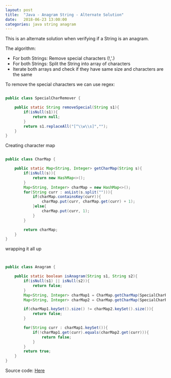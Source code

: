 ```yaml
---
layout: post
title:  "Java - Anagram String - Alternate Solution"
date:   2018-06-23 13:00:00
categories: java string anagram
---
```


This is an alternate solution when verifying if a String is an anagram.

The algorithm:

- For both Strings: Remove special characters (!,'.)
- For both Strings: Split the String into array of characters
- Iterate both arrays and check if they have same size and characters are the same

To remove the special characters we can use regex:

```java

public class SpecialCharRemover {

    public static String removeSpecial(String s1){
        if(isNull(s1)){
            return null;
        }
        return s1.replaceAll("[^\\w\\s]","");
    }
}

```

Creating character map

```java

public class CharMap {

    public static Map<String, Integer> getCharMap(String s){
        if(isNull(s)){
            return new HashMap<>();
        }
        Map<String, Integer> charMap = new HashMap<>();
        for(String curr : asList(s.split(""))){
            if(charMap.containsKey(curr)){
                charMap.put(curr, charMap.get(curr) + 1);
            }else{
                charMap.put(curr, 1);
            }
        }

        return charMap;
    }
}

```

wrapping it all up

```java


public class Anagram {

    public static boolean isAnagram(String s1, String s2){
        if(isNull(s1) || isNull(s2)){
            return false;
        }
        Map<String, Integer> charMap1 = CharMap.getCharMap(SpecialCharRemover.removeSpecial(s1));
        Map<String, Integer> charMap2 = CharMap.getCharMap(SpecialCharRemover.removeSpecial(s2));

        if(charMap1.keySet().size() != charMap2.keySet().size()){
            return false;
        }

        for(String curr : charMap1.keySet()){
            if(!charMap1.get(curr).equals(charMap2.get(curr))){
                return false;
            }
        }
        return true;
    }
}


```

Source code: [Here](https://github.com/mussatto/JavaExercises/blob/master/src/main/java/mussatto/com/strings/Anagram.java)